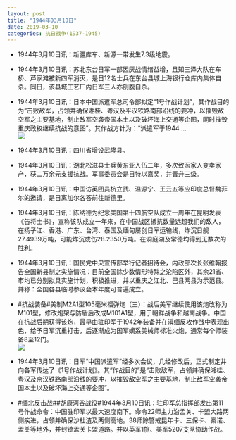 ```yaml
---
layout: post
title: "1944年03月10日"
date: 2019-03-10
categories: 抗日战争(1937-1945)
---
```


<meta name="referrer" content="no-referrer" />

- 1944年3月10日讯：新疆库车、新源一带发生7.3级地震。 

- 1944年3月10日讯：苏北东台日军一部因厌战情绪益增，且知三泽大队在车桥、芦家滩被新四军消灭，是日12名士兵在东台县城上海银行仓库内集体自杀。同日，该县城工艺厂内日军三人亦剖腹自杀。 

- 1944年3月10日讯：日本中国派遣军总司令部拟定“1号作战计划”，其作战目的为“击败敌军，占领并确保湘桂、粤汉及平汉铁路南部沿线的要冲，以摧毁敌空军之主要基地，制止敌军空袭帝国本土以及破坏海上交通等企图，同时摧毁重庆政权继续抗战的意图”。其作战方针为：“派遣军于1944 ... <br/><img src="https://wx2.sinaimg.cn/large/aca367d8ly1g0xy8vgbizj20c80jp0t6.jpg" />

- 1944年3月10日讯：四川省增设武隆县。 

- 1944年3月10日讯：湖北松滋县士兵黄东亚入伍二年，多次致函家人变卖家产，获二万余元支援抗战。军事委员会是日特以嘉奖，并晋升三级。 

- 1944年3月10日讯：中国访英团员杭立武、温源宁、王云五等应印度总督魏菲尔的邀请，是日离加尔各答前往新德里。 

- 1944年3月10日讯：陈纳德为纪念美国第十四航空队成立一周年在昆明发表《告将士书》，宣称该队成立一年来，在中国战区抵抗数量远超我们的敌人，在扬子江、香港、广东、台湾、泰国及缅甸屡创日军运输线，炸沉日舰27.4939万吨，可能炸沉或伤28.2350万吨。在洞庭湖及常德均得到无数次的胜利。 

- 1944年3月10日讯：国民党中央宣传部举行记者招待会，内政部次长张维翰报告全国新县制之实施情况：目前全国除少数情形特殊之沦陷区外，其余21省、市均已分别拟具实施计划，积极推进，并以重庆之江北、巴县两县为示范县。并称：全国各县临时参议会本年度可普遍成立。 

- #抗战装备#美制M2A1型105毫米榴弹炮（三）：战后美军继续使用该炮改称为M101型，修改炮架与防盾后改成M101A1型，用于朝鲜战争和越南战争。中国在抗战后期获得该炮，最早由驻印军于1942年装备并在滇缅反攻作战中表现出色，给予日军沉重打击，后逐渐成为国军嫡系美械师标准火炮，通常每个师装备8至12门。 <br/><img src="https://wx4.sinaimg.cn/large/aca367d8ly1g0xgvjls11j20dv0uk0yv.jpg" />

- 1944年3月10日讯：日军“中国派遣军”经多次会议，几经修改后，正式制定并向各军传达了《1号作战计划》。其“作战目的”是“击败敌军，占领并确保湘桂、粤汉及京汉铁路南部沿线的要冲，以摧毁敌空军之主要基地，制止敌军空袭帝国本土以及破坏海上交通等企图”。 

- #缅北反击战##胡康河谷战役#1944年3月10日讯：驻印军总指挥部发出第11号作战命令：中国驻印军以最大速度南下。命令22师主力沿孟关、卡盟大路两侧疾进，占领并确保沙杜渣及两侧高地。38师除警戒昆年卡、三保卡、秦诺、孟关等地外，并封锁孟关卡盟道路。并以英军1旅、美军5207支队协助作战。 


